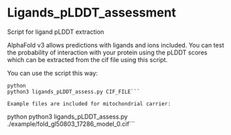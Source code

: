 # Ligands_pLDDT_assessment
Script for ligand pLDDT extraction

AlphaFold v3 allows predictions with ligands and ions included. You can test the probability of interaction with your protein using the pLDDT scores which can be extracted from the cif file using this script.

You can use the script this way:

```
python
python3 ligands_pLDDT_assess.py CIF_FILE```

Example files are included for mitochondrial carrier:

```
python
python3 ligands_pLDDT_assess.py ./example/fold_gl50803_17286_model_0.cif```
